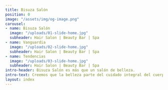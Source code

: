 ```yaml
---
title: Bisuza Salón
position: 0
image: "/assets/img/og-image.png"
carousel:
- name: Bisuza Salón
  image: "/uploads/01-slide-home.jpg"
  subheader: Hair Salon | Beauty Bar | Spa
- name: Vanguardia
  image: "/uploads/02-slide-home.jpg"
  subheader: Hair Salon | Beauty Bar | Spa
- name: Tendencias
  image: "/uploads/03-slide-home.jpg"
  subheader: Hair Salon | Beauty Bar | Spa
intro-header: Bisuza Salón es más que un salón de belleza.
intro-text: Creemos que la belleza parte del cuidado integral del cuerpo de pies a cabeza. Por eso, somos el espacio donde además de resaltar tu belleza natural, contamos con un lujoso SPA donde ofrecemos una experiencia única y de la más alta calidad a través de selectos tratamientos corporales y faciales.
layout: index
---
```


